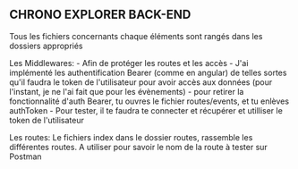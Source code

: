 ## CHRONO EXPLORER BACK-END

Tous les fichiers concernants chaque éléments sont rangés dans les dossiers appropriés

Les Middlewares:
    - Afin de protéger les routes et les accès
    - J'ai implémenté les authentification Bearer (comme en angular) de telles sortes qu'il faudra le token de l'utilisateur pour avoir accès aux données (pour l'instant, je ne l'ai fait que pour les évènements)
    - pour retirer la fonctionnalité d'auth Bearer, tu ouvres le fichier routes/events, et tu enlèves authToken
    - Pour tester, il te faudra te connecter et récupérer et utilliser le token de l'utilisateur

Les routes:
    Le fichiers index dans le dossier routes, rassemble les différentes routes. A utiliser pour savoir le nom de la route à tester sur Postman


